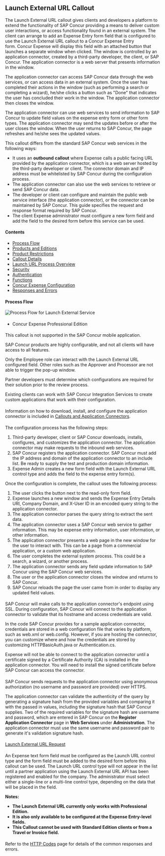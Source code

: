 
## Launch External URL Callout



The Launch External URL callout gives clients and developers a platform to extend the functionality of SAP Concur providing a means to deliver custom user interactions, or access functionality found in an external system. The client can arrange to add an Expense Entry form field that is configured to use the Launch External URL callout to a Concur Expense Entry form. Concur Expense will display this field with an attached button that launches a separate window when clicked. The window is controlled by an application connector, created by a third-party developer, the client, or SAP Concur. The application connector is a web server that presents information in the window.

The application connector can access SAP Concur data through the web services, or can access data in an external system. Once the user has completed their actions in the window (such as performing a search or completing a wizard), he/she clicks a button such as "Done" that indicates the user has concluded their work in the window. The application connector then closes the window. 

The application connector can use web services to send information to SAP Concur to update field values on the expense entry form or other form types. The application connector may send the updates before or after the user closes the window. When the user returns to SAP Concur, the page refreshes and he/she sees the updated values.

This callout differs from the standard SAP Concur web services in the following ways:

* It uses an **outbound** **callout** where Expense calls a public facing URL provided by the application connector, which is a web server hosted by the third-party developer or client. The connector domain and IP address must be whitelisted by SAP Concur during the configuration process.  
* The application connector can also use the web services to retrieve or send SAP Concur data.
* The developer or client can configure and maintain the public web service interface (the application connector), or the connector can be maintained by SAP Concur. This guide specifies the request and response format required by SAP Concur.
* The client Expense administrator must configure a new form field and add the field to the desired form before this service can be used.

#### Contents
* [Process Flow](#process-flow)
* [Products and Editions](#products-editions)
* [Product Restrictions](#product-restrictions)
* [Callout Details](#concur-connect-callout-details)
* [Launch URL Process Overview](#launch-url-process-overview)
* [Security](#security)
* [Authentication](#authentication)
* [Functions](#functions)
* [Concur Expense Configuration](#concur-expense-config)
* [Responses and Errors](#responses-errors)

#### <a name="process-flow"></a>Process Flow

![Process Flow for Launch External Service](./images/launch-external-url.png)

####

* Concur Expense Professional Edition

####

This callout is not supported in the SAP Concur mobile application.

SAP Concur products are highly configurable, and not all clients will have access to all features.

Only the Employee role can interact with the Launch External URL configured field. Other roles such as the Approver and Processor are not able to trigger the pop-up window.

Partner developers must determine which configurations are required for their solution prior to the review process.

Existing clients can work with SAP Concur Integration Services to create custom applications that work with their configuration.

####

Information on how to download, install, and configure the application connector is included in [Callouts and Application Connectors](#callouts-and-application-connectors).

####

The configuration process has the following steps:

1. Third-party developer, client or SAP Concur downloads, installs, configures, and customizes the application connector. The application connector may make requests to the inbound web services.  
2. SAP Concur registers the application connector. SAP Concur must add the IP address and domain of the application connector to an include list. Be ready to supply the test and production domain information.  
3. Expense Admin creates a new form field with the Launch External URL control type and adds the field to the expense entry form(s).

Once the configuration is complete, the callout uses the following process:

1. The user clicks the button next to the read-only form field.
2. Expense launches a new window and sends the Expense Entry Details URI, Company Domain, and X-User ID in an encoded query string to the application connector.
3. The application connector parses the query string to extract the sent data.
4. The application connector uses a SAP Concur web service to gather information. This may be expense entry information, user information, or other information.
5. The application connector presents a web page in the new window for the user to interact with. This can be a page from a commercial application, or a custom web application.
6. The user completes the external system process. This could be a search, a wizard, or another process.
7. The application connector sends any field update information to SAP Concur using the SAP Concur web services.
8. The user or the application connector closes the window and returns to SAP Concur.
9. SAP Concur reloads the page the user came from in order to display any updated field values.

####

SAP Concur will make calls to the application connector's endpoint using SSL. During configuration, SAP Concur will connect to the application connector to validate that its hostname and access credentials are valid.

In the code SAP Concur provides for a sample application connector, credentials are stored in a web configuration file that varies by platform, such as web.xml or web.config. However, if you are hosting the connector, you can customize where and how the credentials are stored by customizing HTTPBasicAuth.java or Authentication.cs.

Expense will not be able to connect to the application connector until a certificate signed by a Certificate Authority (CA) is installed in the application connector. You will need to install the signed certificate before SAP Concur can access the connector.

####

SAP Concur sends requests to the application connector using anonymous authorization (no username and password are provided) over HTTPS.

The application connector can validate the authenticity of the query by generating a signature hash from the provided variables and comparing it with the passed in values, including the signature hash that SAP Concur supplies. Two of the required variables for the signature hash are username and password, which are entered in SAP Concur on the **Register Application Connector** page in **Web Services** under **Administration**. The application connector must use the same username and password pair to generate it's validation signature hash.

####
[Launch External URL Request][4]

####

An Expense text form field must be configured as the Launch URL control type and the form field must be added to the desired form before this callout can be used. The Launch URL control type will not appear in the list until a partner application using the Launch External URL API has been registered and enabled for the company. The administrator must select either a single-line or a multi-line control type, depending on the data that will be placed in the field.

**Notes:**

* **The Launch External URL currently only works with Professional Edition.**
* **It is also only available to be configured at the Expense Entry-level fields.**
* **This Callout cannot be used with Standard Edition clients or from a Travel or Invoice field.**

####

Refer to the [HTTP Codes](#http-status-codes) page for details of the common responses and errors.
 


[4]: #launch-an-external-url-request
